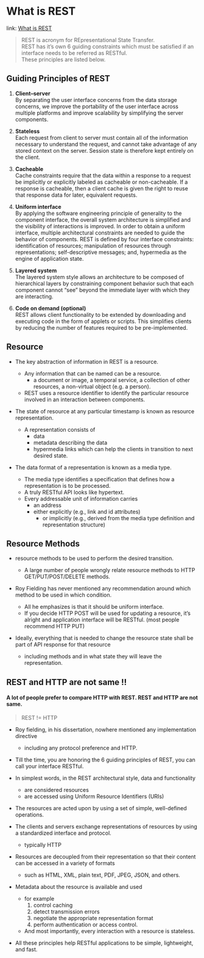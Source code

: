 What is REST
===
link: [What is REST](https://restfulapi.net/)
> REST is acronym for REpresentational State Transfer.  
REST has it’s own 6 guiding constraints which must be satisfied if an interface needs to be referred as RESTful.  
These principles are listed below.

Guiding Principles of REST
---  
1. **Client–server**  
By separating the user interface concerns from the data storage concerns,
we improve the portability of the user interface across multiple platforms and improve scalability by simplifying the server components.

1. **Stateless**  
Each request from client to server must contain all of the information necessary to understand the request, and cannot take advantage of any stored context on the server. Session state is therefore kept entirely on the client.

1. **Cacheable**  
Cache constraints require that the data within a response to a request be implicitly or explicitly labeled as cacheable or non-cacheable. If a response is cacheable, then a client cache is given the right to reuse that response data for later, equivalent requests.

1. **Uniform interface**  
By applying the software engineering principle of generality to the component interface, the overall system architecture is simplified and the visibility of interactions is improved. In order to obtain a uniform interface, multiple architectural constraints are needed to guide the behavior of components. REST is defined by four interface constraints: identification of resources; manipulation of resources through representations; self-descriptive messages; and, hypermedia as the engine of application state.

1. **Layered system**  
The layered system style allows an architecture to be composed of hierarchical layers by constraining component behavior such that each component cannot “see” beyond the immediate layer with which they are interacting.

1. **Code on demand (optional)**  
REST allows client functionality to be extended by downloading and executing code in the form of applets or scripts. This simplifies clients by reducing the number of features required to be pre-implemented.

Resource
---  
* The key abstraction of information in REST is a resource.
  * Any information that can be named can be a resource.
    * a document or image, a temporal service, a collection of other resources, a non-virtual object (e.g. a person).
  * REST uses a resource identifier to identify the particular resource involved in an interaction between components.

* The state of resource at any particular timestamp is known as resource representation.
  * A representation consists of
    * data
    * metadata describing the data
    * hypermedia links which can help the clients in transition to next desired state.

* The data format of a representation is known as a media type.
  * The media type identifies a specification that defines how a representation is to be processed.
  * A truly RESTful API looks like hypertext.
  * Every addressable unit of information carries
    * an address
    * either explicitly (e.g., link and id attributes)
      * or implicitly (e.g., derived from the media type definition and representation structure)

Resource Methods
---
* resource methods to be used to perform the desired transition.
  * A large number of people wrongly relate resource methods to HTTP GET/PUT/POST/DELETE methods.

* Roy Fielding has never mentioned any recommendation around which method to be used in which condition.
  * All he emphasizes is that it should be uniform interface.
  * If you decide HTTP POST will be used for updating a resource, it’s alright and application interface will be RESTful.
  (most people recommend HTTP PUT)

* Ideally, everything that is needed to change the resource state shall be part of API response for that resource
  * including methods and in what state they will leave the representation.

REST and HTTP are not same !!
---
#### A lot of people prefer to compare HTTP with REST. REST and HTTP are not same.
> REST != HTTP
* Roy fielding, in his dissertation, nowhere mentioned any implementation directive
  * including any protocol preference and HTTP.
* Till the time, you are honoring the 6 guiding principles of REST, you can call your interface RESTful.

* In simplest words, in the REST architectural style, data and functionality
  * are considered resources
  * are accessed using Uniform Resource Identifiers (URIs)
* The resources are acted upon by using a set of simple, well-defined operations.
* The clients and servers exchange representations of resources by using a standardized interface and protocol.
  * typically HTTP

* Resources are decoupled from their representation so that their content can be accessed in a variety of formats
  * such as HTML, XML, plain text, PDF, JPEG, JSON, and others.
* Metadata about the resource is available and used
  * for example
    1. control caching  
    1. detect transmission errors  
    1. negotiate the appropriate representation format  
    1. perform authentication or access control.  
  * And most importantly, every interaction with a resource is stateless.

* All these principles help RESTful applications to be simple, lightweight, and fast.
